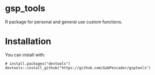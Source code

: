 # gsp_tools
R package for personal and general use custom functions.

# Installation
You can install with:
```{r}
# install.packages("devtools")
devtools::install_github("https://github.com/GabPescador/gsptools")
```